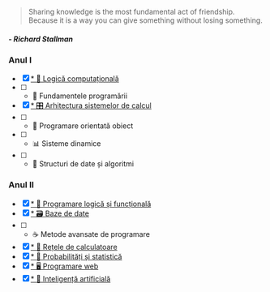 >Sharing knowledge is the most fundamental act of friendship. Because it is a way you can give something without losing something.
##### - Richard Stallman

### Anul I
- [x] [*  🧮 Logică computațională](https://github.com/Ike28/UBB-FMI-Informatica/tree/main/Anul%20I/Logica%20computationala)
- [ ] *  🐍 Fundamentele programării
- [x] [*  🎛️ Arhitectura sistemelor de calcul](https://github.com/Ike28/UBB-FMI-Informatica/tree/main/Anul%20I/Arhitectura%20sistemelor%20de%20calcul)
- [ ] *  🧩 Programare orientată obiect
- [ ] *  📊 Sisteme dinamice
- [ ] *  🧱 Structuri de date și algoritmi

### Anul II
- [x] [*  🦉 Programare logică și funcțională](https://github.com/Ike28/UBB-FMI-Informatica/tree/main/Anul%20II/Programare%20logica%20si%20functionala)
- [x] [*  🗃️ Baze de date](https://github.com/Ike28/UBB-FMI-Informatica/tree/main/Anul%20II/Baze%20de%20date)
- [ ] *  ☕ Metode avansate de programare
- [x] [*  📡 Rețele de calculatoare](https://github.com/Ike28/UBB-FMI-Informatica/tree/main/Anul%20II/Retele%20de%20calculatoare/)
- [x] [*  🎰 Probabilități și statistică](https://github.com/Ike28/UBB-FMI-Informatica/tree/main/Anul%20II/Probabilitati%20si%20statistica)
- [x] [*  🖥 Programare web](https://github.com/Ike28/UBB-FMI-Informatica/tree/main/Anul%20II/Programare%20web)
- [x] [*  🤖 Inteligență artificială](https://github.com/Ike28/UBB-FMI-Informatica/tree/main/Anul%20II/Inteligenta%20artificiala)
